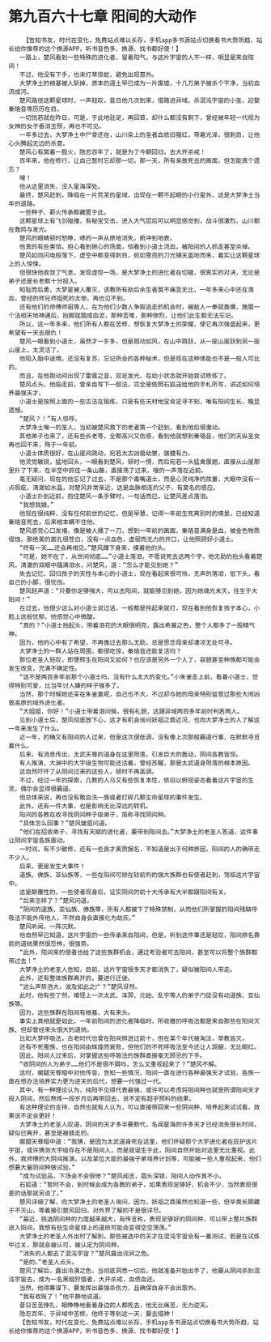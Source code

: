 # 第九百六十七章 阳间的大动作
        【告知书友，时代在变化，免费站点难以长存，手机app多书源站点切换看书大势所趋，站长给你推荐的这个换源APP，听书音色多、换源、找书都好使！】
       一路上，楚风看到一些特殊的进化者，冒着阳气，与这片宇宙的人不一样，明显是来自阳间！
       不过，他没有下手，也未打草惊蛇，避免出现意外。
       大梦净土的根基被人斩掉，原本的道土早已成为一片废墟，十几万弟子被杀个干净，当初血流成河。
       楚风路径这颗星球时，一声轻叹，昔日他几次到来，借路进异域、杀混沌宇宙的小圣、迎娶秦珞音等历历在目。
       一切恍若就在昨日，可是，于此地驻足，再回首，却什么都没有剩下，曾经被年轻一代视为女神的女子香消玉殒，再也不可见。
       一年多过去，大梦净土中尸骨还在，山川染上的圣者血依旧猩红，带着光泽，很刺目，让他心头腾起无边的杀意。
       楚风心有窝着一股火，隐忍百年了，就是为了今朝回归，去大开杀戒！
       百年来，他在修行，让自己暂时忘却那一切，那一天，所有亲故死去的画面，但怎能真个遗忘？
       嗖！
       他从这里消失，没入星海深处。
       最终，楚风赶到，降临在一片荒芜的星域，出现在一颗不起眼的小行星外，这是大梦净土当年的退路。
       一些种子、薪火传承都藏匿于此。
       这颗星球上有飞剑碰撞，有秘宝交击，进入大气层后可以明显感觉到，战斗很激烈，山川都在轰鸣与发光。
       楚风的眼睛顿时怒睁，哧的一声从原地消失，俯冲到地表。
       他真的有些害怕，担心看到揪心的场面，怕看到小道士流血，被阳间的人抓走甚至杀掉。
       楚风如同闪电般落下，虚空中都变得刺目，宛如雪亮的刀光铺天盖地而来，着实让这颗星球上的人惊悚。
       但很快他收敛了气息，发现虚惊一场，是大梦净土的进化者在切磋，很真实的对决，无论是弟子还是长老都十分投入。
       知耻而后勇，大梦星被人覆灭，该教所有劫后余生者莫不痛苦无比，一年多来心中还在滴血，曾经的师兄师姐死的太惨，再也见不到。
       还有他们的师傅师祖等人，在为他们少数人争取逃走的机会时，被敌人一拳就轰爆，施展一个法相天地神通后，抬脚就踏成血泥，那种苦难，那种惨烈，让他们此生都无法忘记。
       所以，这一年多来，他们所有人都在苦修，想恢复大梦净土的荣耀，使它再次强盛起来，更希望有一天去报仇！
       楚风一眼看到小道士，虽然才一岁多，但是跑动如风，在山中跳跃，从一座山崖跃到另一座山崖上，太灵活了。
       他陷入胎中迷境，还没有复苏，忘记所会的各种秘术，但是现在这种体能也不是一般人可比的。
       而且，在他跑动间出现了雷霆之音，双足发光，在幼小状态就开始尝试修炼了。
       楚风点头，他临走前，曾亲自写下一部法，完全是依照石狐送给他的手札所写，讲述如何培养最强天才。
       小道士是按照上面的一些古法在锻炼，只是有些天材地宝肯定寻不到，唯有阳间生长，略显遗憾。
       “楚风？！”有人惊呼。
       大梦净土唯一的圣人，当初被楚风救下的老者第一个赶到，看到他后很激动。
       其他弟子也来了，还有些长老等，全都高兴又伤感，看到他就想到秦珞音，他们的天纵圣女再也回不来，殇于一年前。
       小道士体质很好，在山崖间跳动，宛若太古凶兽幼崽，强健有力。
       他灵觉敏锐，猛地回头，一眼看到楚风，顿时一愣，而后宛若一头猛禽展翅，直接从山崖那里扑了下来，在半空中抓住一条山藤，直接荡了过来，嗖的一声落在近前。
       毫无疑问，现在的他忘记了过去，不是那个毒嘴道士，而是心灵纯净的孩童，大眼中没有一点瑕疵，清澈如水晶，对楚风非常亲近，这是血脉相连的父子，有莫名的感应。
       小道士扑到近前，抱住楚风一条手臂时，一句话而已，让楚风差点落泪。
       “我想我娘。”
       他现在很纯粹，没有任何前世的记忆，但是早慧，记得一年前生死离别时的情景，已经知道秦珞音死去，后来根本瞒不住他。
       楚风感觉心口发堵，像是被人捅了一刀，想到一年前的画面，秦珞音满身是血，被金色物质侵蚀，那绝美的面孔很苍白，没有一点血色，虚弱而无力的开口，让他照顾好小道士。
       “终有一天……还会再相见。”楚风蹲下身来，摸着他的头。
       “可是，她不在了，从世间彻底……”小道士落泪，不愿说死去这两个字，他无助的抬头看着楚风，清澈的双眼中蕴满泪水，问楚风，道：“怎么才能见到她？”
       失去记忆，回归孩子的天性与本心的小道士，现在看起来很可怜，无声的落泪，低下头，看自己的小脚，很忧伤。
       楚风轻声道：“只要你足够强大，可以去阳间，就能够见到她，因为她魂光未灭，往生于大阳间！”
       在过去，他很少这么对小道士说过话，一般都是拎起来就打，现在看到他恢复孩子本心，小脸上这般忧郁，他感觉心中微酸。
       “真的？”小道士抬起头，带着泪花的大眼很明亮，露出希冀之色，整个人都多了一股精气神。
       因为，他的心中有了希望，不再像过去那么无助，总是思念母亲却凄凉无处可寻。
       大梦净土的一群人站在周围，都很吃惊，秦珞音还能复活吗？
       那位老圣人轻叹，即便转生在阳间又如何？也应该是另外一个人了，容貌甚至种族都可能会发生改变，充满不确定性。
       “这不是两百多年前那个小道士吗，没有什么太大的变化。”小朱雀走上前，看着小道士，觉得特别可爱，比当年讨人嫌的样子强多了。
       当然，那个时候她还呆在朱雀巢呢，自己也不大，不过却与她的母亲特别留意过那些大闹凶兽高原的域外进化者。
       “大姐姐，你好！”小道士带着泪问候，很有礼貌，这跟异域两百多年前时判若两人。
       见到小道士后，楚风彻底放下心，这才有机会询问妖祖之鼎近况，也向大梦净土的人了解这一年来发生了什么。
       近一年，的确又有阳间的人过来，但是这次很低调，没有像上次那般霸道行事，在默默寻觅着什么。
       后来，有消息传出，太武天尊的道身在这里殒落，引发巨大的轰动，阴间各教皆惊。
       有人推演，大渊中的大宇级生物可能还活着，曾经苏醒，那是太武道身殒落的根本原因。
       这自然吓坏了从阴间过来的这些人，顿时不再高调。
       不过，经过一年的探索，几教的人马又有些恢复本性，依旧以俯视姿态看着这片宇宙的生灵，偶尔会显得很霸道。
       但总体来说，再也没有敢血洗一族或者打碎几颗生命星球的事件发生。
       此外，还有一件大事，也是影响无比深远的转机。
       阳间的各教在收寻找阴间种子级弟子，简称寻找阴间种。
       “具体怎么回事？”楚风皱眉问道。
       “他们在招收弟子，寻找有天赋的进化者，要带到阳间去。”大梦净土的老圣人答道，这件事让阴间宇宙各族震动。
       一时间，有不少散修，还有一些良才美质报名，不知道是出于何种原因，阳间的人的确带走不少人。
       后来，更是发生大事件！
       道族、佛族、亚仙族等，一些在阳间可排在较前列的强大族群也有使者赶到，驾临这片宇宙中。
       这是颠覆性的，一些使者现身后，证实阴间的前十大传承有大半都跟阳间有关。
       “后来怎样了？”楚风问道。
       “阴间的道族、亚仙族、佛族等，所有人都被下了特殊禁制，从而他们所掌握的阳间残缺呼吸法不能外传他人，不然自身会直接化为劫灰。”
       楚风听闻，一阵沉默。
       他自然早已知道，这片宇宙的一些传承来自阳间，但是，听到这件事还是轻叹，阳间排名靠前的道统果然很恐怖，很强势。
       “此外，阳间来的使者也给了这些族群机会，通过考验者可去阳间，甚至可以将整个族群都带过去！”
       大梦净土的老圣人告知，目前，这片宇宙很多天才都消失了，疑似被阳间人带走。
       此外，还有整体族群离开的，要进行迁徙。
       “这么声势浩大，波及如此之广？”楚风讶然。
       此时，他有些了然，难怪上一次太武、浑羿、元始、乱宇等人的弟子门徒没有动道族、亚仙族等。
       因为，这些族群在阳间有根基，大有来头。
       事实上真相就是如此，一年前阳间的进化者降临时，所收缴的呼吸法都是来自那些在阳间灭族、但却曾经来头很大的道统。
       比如大梦呼吸法，古老时代也曾在阳间排进过前十，但在某个年代被淘汰，举教皆灭。
       还有不死蚕族，也在阳间由辉煌而衰败，但他们的不死呼吸法至今还让人觊觎，无比眼红。
       因此，阳间人过来后，对掌握这些呼吸法的族群直接毫无顾忌的下手。
       “收阴间的人为弟子……他们不是很不屑吗，怎么又重视起来了？”楚风不解。
       这时，瘸腿天尊暗中对他传音，告知一些情况，阳间一直在进行各种最强天才试验，各族一直在想办法培养实力更为逆天的后代，想要一代强过一代。
       其中，有一种理论认为，纯阳不见得代表最强，或许可以考虑将阳间种也就是所谓阳间天才投入阴间，然后熬炼一段岁月后再带回去，说不定有超乎预料的结果。
       有这种理论的支持，自然也就有人认为，可以直接带回来一些阴间种，培养起来试试看，效果说不定会更好！
       大梦净土的老圣人叹道，阴间的天才多半要断代，名闻星海的许多天才已经消失很长时间，疑似已离开，甚至是被掳走的。
       瘸腿天尊暗中道：“我猜，是因为太武道身死在这里，他们怀疑那个大宇进化者在庇护这片宇宙，或许猜测大宇级存在不是阳间人，而是就诞生于此，阳间自然开始对这里无比重视。此外，我师傅的大阴间推演，以及某位大能的最强子弟培养计划等，可能被一些人重视起来，他们想要大量阴间种做试验。”
       “成为试验品，下场会不会很惨？”楚风闻言，眉头深锁，阳间人动作真不小。
       石狐道：“暂时不会，到时候会成为各教的弟子，如果表现足够好，机会不少，当然表现很差的话那就另说了。”
       楚风详细了解，向大梦净土的老圣人询问，因为，妖祖之鼎虽然也知道一些，但毕竟长期藏于不灭山，等着接引楚风回归，对外界了解的不是很详尽。
       “最近，挑选阴间种的力度越来越大，有传言称，表现足够好的阴间种，可以带上整片族群进入阳间，我想有些生命星球上的道统可能会变得空空荡荡。”
       大梦净土的老圣人外出时了解到，那些被选中的天才在混沌宇宙会有一番测试，若是在试炼中过关，那就会被认可，被认定为阴间种。
       “消失的人都去了混沌宇宙？”楚风露出诧异之色。
       “是的。”老圣人点头。
       楚风了解后，露出冷漠之色，当彻底洞悉一切后，他就准备开始出手了，他要从阴间杀到混沌宇宙去，成为一名黑暗狩猎者，大开杀戒，血债血还。
       当然，他得筹谋下，要发挥出最强杀伤力，且确保自身不会出意外。
       “我有收账了！”他平静地说道。
       昔日苦苦挣扎，眼睁睁地看着身边的人都死去，他无比痛苦，无力逆天。
       隐忍百年，于异域中苦修，他终于等到这一天，要去猎神！
       【告知书友，时代在变化，免费站点难以长存，手机app多书源站点切换看书大势所趋，站长给你推荐的这个换源APP，听书音色多、换源、找书都好使！】